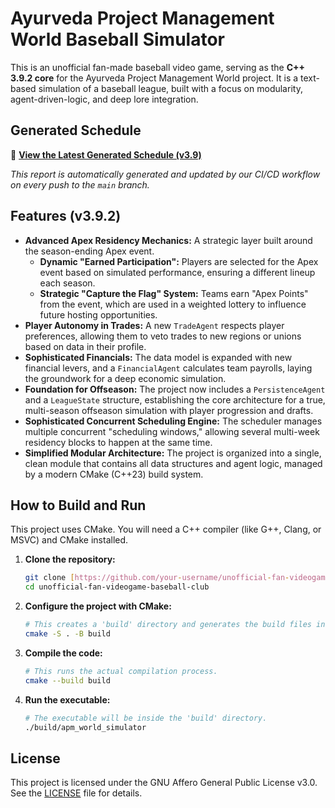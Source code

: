 # Ayurveda Project Management World Baseball Simulator

This is an unofficial fan-made baseball video game, serving as the **C++ 3.9.2 core** for the Ayurveda Project Management World project. It is a text-based simulation of a baseball league, built with a focus on modularity, agent-driven-logic, and deep lore integration.

## Generated Schedule

📄 [**View the Latest Generated Schedule (v3.9)**](schedule_report_v3.9.md)

*This report is automatically generated and updated by our CI/CD workflow on every push to the `main` branch.*

## Features (v3.9.2)

* **Advanced Apex Residency Mechanics:** A strategic layer built around the season-ending Apex event.
    * **Dynamic "Earned Participation":** Players are selected for the Apex event based on simulated performance, ensuring a different lineup each season.
    * **Strategic "Capture the Flag" System:** Teams earn "Apex Points" from the event, which are used in a weighted lottery to influence future hosting opportunities.
* **Player Autonomy in Trades:** A new `TradeAgent` respects player preferences, allowing them to veto trades to new regions or unions based on data in their profile.
* **Sophisticated Financials:** The data model is expanded with new financial levers, and a `FinancialAgent` calculates team payrolls, laying the groundwork for a deep economic simulation.
* **Foundation for Offseason:** The project now includes a `PersistenceAgent` and a `LeagueState` structure, establishing the core architecture for a true, multi-season offseason simulation with player progression and drafts.
* **Sophisticated Concurrent Scheduling Engine:** The scheduler manages multiple concurrent "scheduling windows," allowing several multi-week residency blocks to happen at the same time.
* **Simplified Modular Architecture:** The project is organized into a single, clean module that contains all data structures and agent logic, managed by a modern CMake (C++23) build system.

## How to Build and Run

This project uses CMake. You will need a C++ compiler (like G++, Clang, or MSVC) and CMake installed.

1.  **Clone the repository:**
    ```bash
    git clone [https://github.com/your-username/unofficial-fan-videogame-baseball-club.git](https://github.com/your-username/unofficial-fan-videogame-baseball-club.git)
    cd unofficial-fan-videogame-baseball-club
    ```

2.  **Configure the project with CMake:**
    ```bash
    # This creates a 'build' directory and generates the build files inside it.
    cmake -S . -B build
    ```

3.  **Compile the code:**
    ```bash
    # This runs the actual compilation process.
    cmake --build build
    ```

4.  **Run the executable:**
    ```bash
    # The executable will be inside the 'build' directory.
    ./build/apm_world_simulator
    ```

## License

This project is licensed under the GNU Affero General Public License v3.0. See the [LICENSE](LICENSE) file for details.
